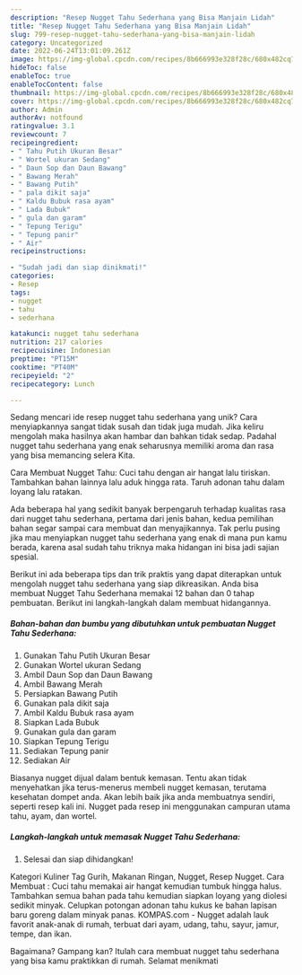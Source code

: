 ```yaml
---
description: "Resep Nugget Tahu Sederhana yang Bisa Manjain Lidah"
title: "Resep Nugget Tahu Sederhana yang Bisa Manjain Lidah"
slug: 799-resep-nugget-tahu-sederhana-yang-bisa-manjain-lidah
category: Uncategorized
date: 2022-06-24T13:01:09.261Z
image: https://img-global.cpcdn.com/recipes/8b666993e328f28c/680x482cq70/nugget-tahu-sederhana-foto-resep-utama.jpg
hideToc: false
enableToc: true
enableTocContent: false
thumbnail: https://img-global.cpcdn.com/recipes/8b666993e328f28c/680x482cq70/nugget-tahu-sederhana-foto-resep-utama.jpg
cover: https://img-global.cpcdn.com/recipes/8b666993e328f28c/680x482cq70/nugget-tahu-sederhana-foto-resep-utama.jpg
author: Admin
authorAv: notfound
ratingvalue: 3.1
reviewcount: 7
recipeingredient:
- " Tahu Putih Ukuran Besar"
- " Wortel ukuran Sedang"
- " Daun Sop dan Daun Bawang"
- " Bawang Merah"
- " Bawang Putih"
- " pala dikit saja"
- " Kaldu Bubuk rasa ayam"
- " Lada Bubuk"
- " gula dan garam"
- " Tepung Terigu"
- " Tepung panir"
- " Air"
recipeinstructions:

- "Sudah jadi dan siap dinikmati!"
categories:
- Resep
tags:
- nugget
- tahu
- sederhana

katakunci: nugget tahu sederhana 
nutrition: 217 calories
recipecuisine: Indonesian
preptime: "PT15M"
cooktime: "PT40M"
recipeyield: "2"
recipecategory: Lunch

---
```





Sedang mencari ide resep nugget tahu sederhana yang unik? Cara menyiapkannya sangat tidak susah dan tidak juga mudah. Jika keliru mengolah maka hasilnya akan hambar dan bahkan tidak sedap. Padahal nugget tahu sederhana yang enak seharusnya memiliki aroma dan rasa yang bisa memancing selera Kita.





Cara Membuat Nugget Tahu: Cuci tahu dengan air hangat lalu tiriskan. Tambahkan bahan lainnya lalu aduk hingga rata. Taruh adonan tahu dalam loyang lalu ratakan.

Ada beberapa hal yang sedikit banyak berpengaruh terhadap kualitas rasa dari nugget tahu sederhana, pertama dari jenis bahan, kedua pemilihan bahan segar sampai cara membuat dan menyajikannya. Tak perlu pusing jika mau menyiapkan nugget tahu sederhana yang enak di mana pun kamu berada, karena asal sudah tahu triknya maka hidangan ini bisa jadi sajian spesial.






Berikut ini ada beberapa tips dan trik praktis yang dapat diterapkan untuk mengolah nugget tahu sederhana yang siap dikreasikan. Anda bisa membuat Nugget Tahu Sederhana memakai 12 bahan dan 0 tahap pembuatan. Berikut ini langkah-langkah dalam membuat hidangannya.

<!--inarticleads1-->

##### Bahan-bahan dan bumbu yang dibutuhkan untuk pembuatan Nugget Tahu Sederhana:

1. Gunakan  Tahu Putih Ukuran Besar
1. Gunakan  Wortel ukuran Sedang
1. Ambil  Daun Sop dan Daun Bawang
1. Ambil  Bawang Merah
1. Persiapkan  Bawang Putih
1. Gunakan  pala dikit saja
1. Ambil  Kaldu Bubuk rasa ayam
1. Siapkan  Lada Bubuk
1. Gunakan  gula dan garam
1. Siapkan  Tepung Terigu
1. Sediakan  Tepung panir
1. Sediakan  Air


Biasanya nugget dijual dalam bentuk kemasan. Tentu akan tidak menyehatkan jika terus-menerus membeli nugget kemasan, terutama kesehatan dompet anda. Akan lebih baik jika anda membuatnya sendiri, seperti resep kali ini. Nugget pada resep ini menggunakan campuran utama tahu, ayam, dan wortel. 

<!--inarticleads2-->

##### Langkah-langkah untuk memasak Nugget Tahu Sederhana:


1. Selesai dan siap dihidangkan!

Kategori Kuliner Tag Gurih, Makanan Ringan, Nugget, Resep Nugget. Cara Membuat : Cuci tahu memakai air hangat kemudian tumbuk hingga halus. Tambahkan semua bahan pada tahu kemudian siapkan loyang yang diolesi sedikit minyak. Celupkan potongan adonan tahu kukus ke bahan lapisan baru goreng dalam minyak panas. KOMPAS.com - Nugget adalah lauk favorit anak-anak di rumah, terbuat dari ayam, udang, tahu, sayur, jamur, tempe, dan ikan. 

Bagaimana? Gampang kan? Itulah cara membuat nugget tahu sederhana yang bisa kamu praktikkan di rumah. Selamat menikmati

